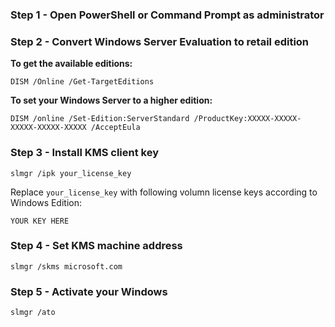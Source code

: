 ### Step 1 - Open PowerShell or Command Prompt as administrator

### Step 2 - Convert Windows Server Evaluation to retail edition


**To get the available editions:**

```shell
DISM /Online /Get-TargetEditions
```

**To set your Windows Server to a higher edition:**

```shell
DISM /online /Set-Edition:ServerStandard /ProductKey:XXXXX-XXXXX-XXXXX-XXXXX-XXXXX /AcceptEula
```

### Step 3 - Install KMS client key

```shell
slmgr /ipk your_license_key
```

Replace `your_license_key` with following volumn license keys according to Windows Edition:

```shell
YOUR KEY HERE
```

### Step 4 - Set KMS machine address

```shell
slmgr /skms microsoft.com
```

### Step 5 - Activate your Windows

```shell
slmgr /ato
```
